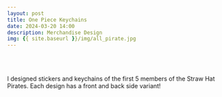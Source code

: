 ```yaml
---
layout: post
title: One Piece Keychains
date: 2024-03-20 14:00
description: Merchandise Design
img: {{ site.baseurl }}/img/all_pirate.jpg
---
```


<div class="img_row">
	<img class="col one" src="{{ site.baseurl }}/img/all_pirate.jpg" alt="" title="Everyone together!"/>
	<img class="col one" src="{{ site.baseurl }}/img/loofy.jpg" alt="" title="Luffy!"/>
	<img class="col one" src="{{ site.baseurl }}/img/zoro.jpg" alt="" title="Zoro!"/>
</div>

<div class="img_row">
	<img class="col one" src="{{ site.baseurl }}/img/nami.jpg" alt="" title="Nami!"/>
	<img class="col one" src="{{ site.baseurl }}/img/usopp.jpg" alt="" title="Usopp!"/>
	<img class="col one" src="{{ site.baseurl }}/img/sanji.jpg" alt="" title="Sanji!"/>
</div>


I designed stickers and keychains of the first 5 members of the Straw Hat Pirates. Each design has a front and back side variant!

